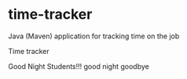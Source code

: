 # time-tracker
Java (Maven) application for tracking time on the job

Time tracker

Good Night Students!!!
good night 
goodbye 
